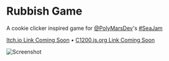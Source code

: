 # Rubbish Game

A cookie clicker inspired game for [@PolyMarsDev](https://github.com/PolyMarsDev)'s [#SeaJam](https://itch.io/jam/seajam)

[Itch.io Link Coming Soon](#) &bullet; [C1200.js.org Link Coming Soon](#)

![Screenshot](https://c1200.wants-to.party/Pqm2jwot1G.png)

